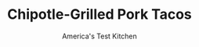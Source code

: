 ---
layout: ../../layouts/MarkdownPostLayout.astro
title: Chipotle-Grilled Pork Tacos
author: America's Test Kitchen
pubDate: 2023-03-15
description: "Pork tenderloin becomes a fun meal when we add flavor and spice in this homemade taco recipe."
image_url: https://res.cloudinary.com/hksqkdlah/image/upload/ar_1:1,c_fill,dpr_2.0,f_auto,fl_lossy.progressive.strip_profile,g_faces:auto,q_auto:low,w_344/6783_sfs-pork-taco-a-001-279332
tags: ["Main Courses","Mexican","Pork","Weeknight","30-Minute Suppers"]
calories: 2723
protein: 57
carbohydrates: 49
fats: 
fiber: 6
ingredients: ["1/4 cup, mayonnaise","1 (8-ounce) can, pineapple chunks in juice, drained and chopped, 1/4 cup juice reserved","3 tablespoons, minced fresh cilantro","3 , garlic cloves, minced","1 1/2 tablespoons, minced chipotle chiles in adobo sauce (canned)","1 , (8-ounce) bag coleslaw mix","3 , scallions, sliced thin",", Salt","2 , pork tenderloins (1 1/2 to 2 pounds total), sliced in half lengthwise","12 , corn tortillas"]
serves: 4
time: "30 minutes"
instructions: ["Whisk mayonnaise, pineapple juice, cilantro, garlic, and chipotle in large bowl; reserve 1/4 cup mayonnaise mixture. Add pineapple chunks, coleslaw mix, scallions, and 1/2 teaspoon salt to bowl with remaining mayonnaise mixture and toss to combine.","Pat pork dry with paper towels and season with salt. Rub with reserved mayonnaise mixture and grill over hot fire until browned all over and meat registers 145 degrees, about 6 minutes. Transfer to cutting board, tent with foil, and let rest 5 minutes.","Grill tortillas over hot fire until lightly charred, about 15 seconds per side. Slice pork thin, arrange on tortillas, and top with coleslaw. Serve."]
nutrition: ["1295 mg Potassium","861 mg Phosphorus","107 mg Calcium","3 mg Iron","133 mg Magnesium","1079 mg Sodium","5 mg Zinc","27 g Fat","18 mg Niacin (B3)","8 g Monounsaturated","12 g Polyunsaturated","2 mg Thiamin (B1)","39 mg Vitamin C","172 mg Cholesterol","5 g Saturated","6 g Fiber","18 µg Folate (food)","13 g Sugars","54 µg Vitamin K","322 g Water","49 g Carbs","18 µg Folate equivalent (total)","57 g Protein","1 mg Vitamin E","1 µg Vitamin B12","2 mg Vitamin B6","41 µg Vitamin A","680 kcal Energy","2723 calories"]
notes: "Halving the tenderloins lengthwise creates more surface area for the wet rub to develop into a flavorful crust. Serve these tacos with shredded cheese and lime wedges, if desired"
---